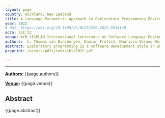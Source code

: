```yaml
---
layout: page
country: Auckland, New Zealand
title: A Language-Parametric Approach to Exploratory Programming Environments.
year: 2022
# doi: https://doi.org/10.1109/VL/HCC53370.2022.9833148
acro: SLE'22
venue: ACM SIGPLAN International Conference on Software Language Engineering (SLE)
authors:  L. Thomas van Binsbergen, Damian Frölich, Mauricio Verano Merino, Joey Lai, Pierre Jeanjean, Tijs van der Storm, Benoit Combemale, Olivier Barais
abstract: Exploratory programming is a software development style in which code is a medium for prototyping ideas and solutions, and in which even the end-goal can evolve over time. Exploratory programming is valuable in various contexts such as programming education, data science, and end-user programming. However, there is a lack of appropriate tooling and language design principles to support exploratory programming. This paper presents a host language- and object language-independent protocol for exploratory programming akin to the Language Server Protocol. The protocol serves as a basis to develop novel (or extend existing) programming environments for exploratory programming such as computational notebooks and command-line REPLs. An architecture is presented on top of which prototype environments can be developed with relative ease, because existing (language) components can be reused. Our prototypes demonstrate that the proposed protocol is sufficiently expressive to support exploratory programming scenarios as encountered in literature within the software engineering, human-computer interaction and data science domains.
preprint: /assets/pdfs/invisible2022.pdf

---
```


---

**[Authors](#):** {{page.authors}}

**[Venue](#):** {{page.venue}}


<!-- **[DOI]({{page.doi}})** |  -->
<!-- **[Preprint]({{page.preprint}}){:target="_blank"}**  -->

## Abstract

{{page.abstract}}
